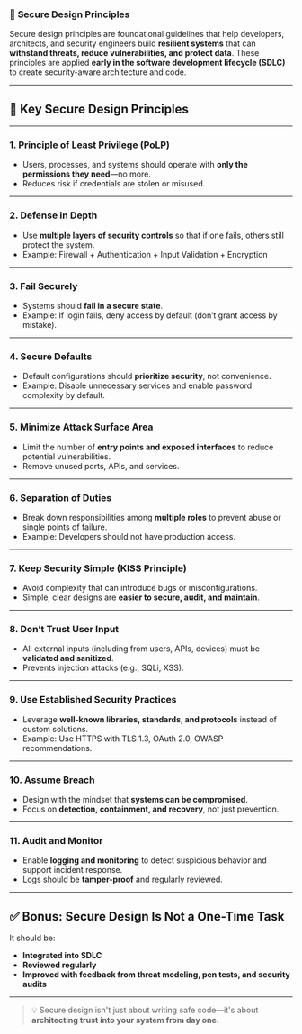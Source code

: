 ### 🔐 **Secure Design Principles**

Secure design principles are foundational guidelines that help developers, architects, and security engineers build **resilient systems** that can **withstand threats, reduce vulnerabilities, and protect data**. These principles are applied **early in the software development lifecycle (SDLC)** to create security-aware architecture and code.

---

## 📜 **Key Secure Design Principles**

---

### 1. **Principle of Least Privilege (PoLP)**
- Users, processes, and systems should operate with **only the permissions they need**—no more.
- Reduces risk if credentials are stolen or misused.

---

### 2. **Defense in Depth**
- Use **multiple layers of security controls** so that if one fails, others still protect the system.
- Example: Firewall + Authentication + Input Validation + Encryption

---

### 3. **Fail Securely**
- Systems should **fail in a secure state**.
- Example: If login fails, deny access by default (don’t grant access by mistake).

---

### 4. **Secure Defaults**
- Default configurations should **prioritize security**, not convenience.
- Example: Disable unnecessary services and enable password complexity by default.

---

### 5. **Minimize Attack Surface Area**
- Limit the number of **entry points and exposed interfaces** to reduce potential vulnerabilities.
- Remove unused ports, APIs, and services.

---

### 6. **Separation of Duties**
- Break down responsibilities among **multiple roles** to prevent abuse or single points of failure.
- Example: Developers should not have production access.

---

### 7. **Keep Security Simple (KISS Principle)**
- Avoid complexity that can introduce bugs or misconfigurations.
- Simple, clear designs are **easier to secure, audit, and maintain**.

---

### 8. **Don’t Trust User Input**
- All external inputs (including from users, APIs, devices) must be **validated and sanitized**.
- Prevents injection attacks (e.g., SQLi, XSS).

---

### 9. **Use Established Security Practices**
- Leverage **well-known libraries, standards, and protocols** instead of custom solutions.
- Example: Use HTTPS with TLS 1.3, OAuth 2.0, OWASP recommendations.

---

### 10. **Assume Breach**
- Design with the mindset that **systems can be compromised**.
- Focus on **detection, containment, and recovery**, not just prevention.

---

### 11. **Audit and Monitor**
- Enable **logging and monitoring** to detect suspicious behavior and support incident response.
- Logs should be **tamper-proof** and regularly reviewed.

---

## ✅ **Bonus: Secure Design Is Not a One-Time Task**
It should be:
- **Integrated into SDLC**
- **Reviewed regularly**
- **Improved with feedback from threat modeling, pen tests, and security audits**

---

> 💡 Secure design isn't just about writing safe code—it's about **architecting trust into your system from day one**.
